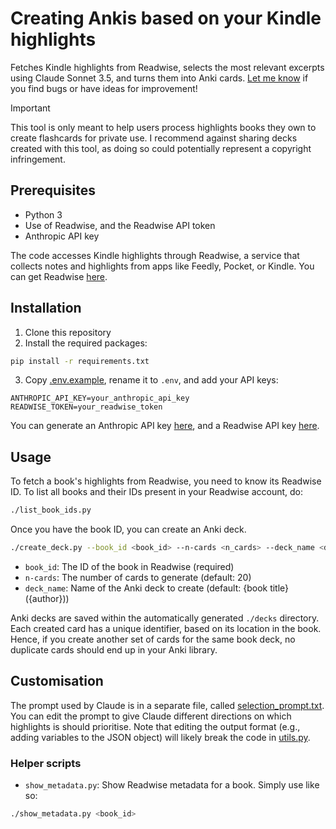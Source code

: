 # Creating Ankis based on your Kindle highlights

Fetches Kindle highlights from Readwise, selects the most relevant excerpts using Claude Sonnet 3.5, and turns them into Anki cards. [Let me know](https://github.com/simonleandergrimm/kindle-to-anki/issues) if you find bugs or have ideas for improvement!

> [!IMPORTANT]
> This tool is only meant to help users process highlights books they own to create flashcards for private use. I recommend against sharing decks created with this tool, as doing so could potentially represent a copyright infringement.


## Prerequisites

- Python 3
- Use of Readwise, and the Readwise API token
- Anthropic API key

The code accesses Kindle highlights through Readwise, a service that collects notes and highlights from apps like Feedly, Pocket, or Kindle. You can get Readwise [here](https://readwise.io/). 

## Installation

1. Clone this repository
2. Install the required packages:

```bash
pip install -r requirements.txt
```

3. Copy [.env.example](.env.example), rename it to `.env`, and add your API keys:

```
ANTHROPIC_API_KEY=your_anthropic_api_key
READWISE_TOKEN=your_readwise_token
```
You can generate an Anthropic API key [here](https://console.anthropic.com/account/keys), and a Readwise API key [here](https://readwise.io/access_token).

## Usage

To fetch a book's highlights from Readwise, you need to know its Readwise ID. To list all books and their IDs present in your Readwise account, do:

```bash
./list_book_ids.py
```

Once you have the book ID, you can create an Anki deck.

```bash
./create_deck.py --book_id <book_id> --n-cards <n_cards> --deck_name <deck_name>
```

- `book_id`: The ID of the book in Readwise (required)
- `n-cards`: The number of cards to generate (default: 20)
- `deck_name`: Name of the Anki deck to create (default: {book title} ({author}))

Anki decks are saved within the automatically generated `./decks` directory. Each created card has a unique identifier, based on its location in the book. Hence, if you create another set of cards for the same book deck, no duplicate cards should end up in your Anki library.

## Customisation

The prompt used by Claude is in a separate file, called [selection_prompt.txt](selection_prompt.txt). You can edit the prompt to give Claude different directions on which highlights is should prioritise. Note that editing the output format (e.g., adding variables to the JSON object) will likely break the code in [utils.py](utils.py).

### Helper scripts

- `show_metadata.py`: Show Readwise metadata for a book. Simply use like so:

```bash
./show_metadata.py <book_id>
```
